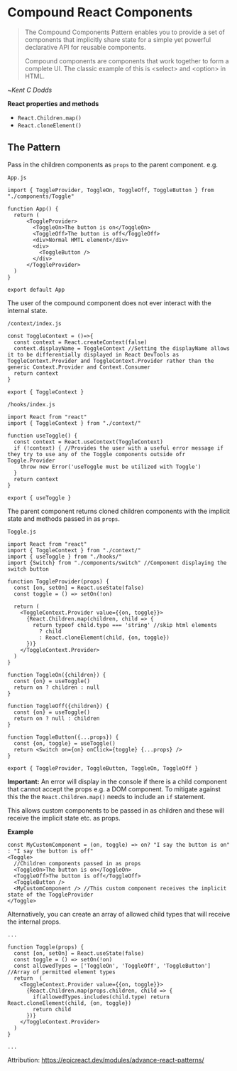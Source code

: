 # Compound React Components

> The Compound Components Pattern enables you to provide a set of components that implicitly share state for a simple yet powerful declarative API for reusable components.
>
> Compound components are components that work together to form a complete UI. The classic example of this is &lt;select&gt; and &lt;option&gt; in HTML.

~*Kent C Dodds*

__React properties and methods__

- `React.Children.map()`
- `React.cloneElement()`

## The Pattern
Pass in the children components as `props` to the parent component.
e.g.

`App.js`

```
import { ToggleProvider, ToggleOn, ToggleOff, ToggleButton } from "./components/Toggle"

function App() {
  return (
      <ToggleProvider>
        <ToggleOn>The button is on</ToggleOn>
        <ToggleOff>The button is off</ToggleOff>
        <div>Normal HMTL element</div>
        <div>
          <ToggleButton />
        </div>
      </ToggleProvider>
  )
}
  
export default App
```

The user of the compound component does not ever interact with the internal state.

`/context/index.js`

```
const ToggleContext = ()=>{
  const context = React.createContext(false)
  context.displayName = ToggleContext //Setting the displayName allows it to be differentially displayed in React DevTools as ToggleContext.Provider and ToggleContext.Provider rather than the generic Context.Provider and Context.Consumer
  return context
}

export { ToggleContext }

```

`/hooks/index.js`

```
import React from "react"
import { ToggleContext } from "./context/"

function useToggle() {
  const context = React.useContext(ToggleContext)
  if (!context) { //Provides the user with a useful error message if they try to use any of the Toggle components outside ofr Toggle.Provider
    throw new Error('useToggle must be utilized with Toggle')
  }
  return context
}

export { useToggle }

```

The parent component returns cloned children components with the implicit state and methods passed in as `props`.

`Toggle.js`

```
import React from "react"
import { ToggleContext } from "./context/"
import { useToggle } from "./hooks/"
import {Switch} from "./components/switch" //Component displaying the switch button

function ToggleProvider(props) {
  const [on, setOn] = React.useState(false)
  const toggle = () => setOn(!on)

  return (
    <ToggleContext.Provider value={{on, toggle}}>
      {React.Children.map(children, child => {
        return typeof child.type === 'string' //skip html elements
          ? child
          : React.cloneElement(child, {on, toggle})
      })}
    </ToggleContext.Provider>
  )
}

function ToggleOn({children}) {
  const {on} = useToggle()
  return on ? children : null
}

function ToggleOff({children}) {
  const {on} = useToggle()
  return on ? null : children
}

function ToggleButton({...props}) {
  const {on, toggle} = useToggle()
  return <Switch on={on} onClick={toggle} {...props} />
}

export { ToggleProvider, ToggleButton, ToggleOn, ToggleOff }
```

__Important:__ An error will display in the console if there is a child component that cannot accept the props e.g. a DOM component. To mitigate against this the the `React.Children.map()` needs to include an `if` statement.

This allows custom components to be passed in as children and these will receive the implicit state etc. as props.

__Example__

```
const MyCustomComponent = (on, toggle) => on? "I say the button is on" : "I say the button is off"
<Toggle>
  //Children components passed in as props
  <ToggleOn>The button is on</ToggleOn>
  <ToggleOff>The button is off</ToggleOff>
  <ToggleButton />
  <MyCustomComponent /> //This custom component receives the implicit state of the ToggleProvider
</Toggle>
``` 

Alternatively, you can create an array of allowed child types that will receive the internal props.

```
...

function Toggle(props) {
  const [on, setOn] = React.useState(false)
  const toggle = () => setOn(!on)
  const allowedTypes = ['ToggleOn', 'ToggleOff', 'ToggleButton'] //Array of permitted element types
  return  (
    <ToggleContext.Provider value={{on, toggle}}>
      {React.Children.map(props.children, child => {
        if(allowedTypes.includes(child.type) return React.cloneElement(child, {on, toggle})
        return child
      })}
    </ToggleContext.Provider>
  )
}

...
```

Attribution: https://epicreact.dev/modules/advance-react-patterns/ 
